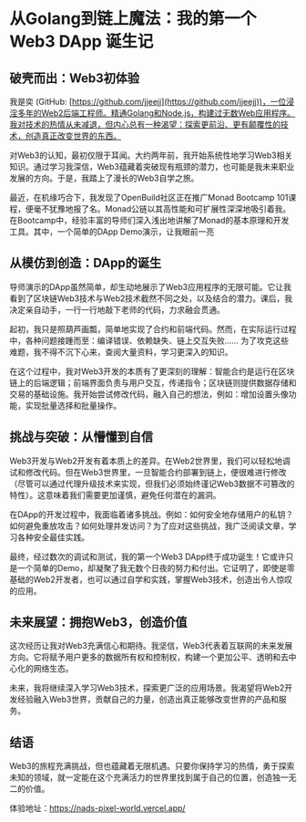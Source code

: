# 从Golang到链上魔法：我的第一个Web3 DApp 诞生记

## 破壳而出：Web3初体验

我是奕 (GitHub: [https://github.com/jjeejj](https://github.com/jjeejj))，一位浸淫多年的Web2后端工程师。精通Golang和Node.js，构建过无数Web应用程序。我对技术的热情从未减退，但内心总有一种渴望：探索更前沿、更有颠覆性的技术，创造真正改变世界的东西。

对Web3的认知，最初仅限于耳闻。大约两年前，我开始系统性地学习Web3相关知识。通过学习我深信，Web3蕴藏着突破现有瓶颈的潜力，也可能是我未来职业发展的方向。于是，我踏上了漫长的Web3自学之旅。

最近，在机缘巧合下，我发现了OpenBuild社区正在推广Monad Bootcamp 101课程，便毫不犹豫地报了名。Monad公链以其高性能和可扩展性深深地吸引着我。在Bootcamp中，经验丰富的导师们深入浅出地讲解了Monad的基本原理和开发工具。其中，一个简单的DApp Demo演示，让我眼前一亮

## 从模仿到创造：DApp的诞生

导师演示的DApp虽然简单，却生动地展示了Web3应用程序的无限可能。它让我看到了区块链Web3技术与Web2技术截然不同之处，以及结合的潜力。课后，我决定亲自动手，一行一行地敲下老师的代码，力求融会贯通。

起初，我只是照葫芦画瓢，简单地实现了合约和前端代码。然而，在实际运行过程中，各种问题接踵而至：编译错误、依赖缺失、链上交互失败…… 为了攻克这些难题，我不得不沉下心来，查阅大量资料，学习更深入的知识。

在这个过程中，我对Web3开发的本质有了更深刻的理解：智能合约是运行在区块链上的后端逻辑；前端界面负责与用户交互，传递指令；区块链则提供数据存储和交易的基础设施。我开始尝试修改代码，融入自己的想法，例如：增加设置头像功能，实现批量选择和批量操作。

## 挑战与突破：从懵懂到自信

Web3开发与Web2开发有着本质上的差异。在Web2世界里，我们可以轻松地调试和修改代码。但在Web3世界里，一旦智能合约部署到链上，便很难进行修改（尽管可以通过代理升级技术来实现，但我们必须始终谨记Web3数据不可篡改的特性）。这意味着我们需要更加谨慎，避免任何潜在的漏洞。

在DApp的开发过程中，我面临着诸多挑战。例如：如何安全地存储用户的私钥？如何避免重放攻击？如何处理并发访问？为了应对这些挑战，我广泛阅读文章，学习各种安全最佳实践。

最终，经过数次的调试和测试，我的第一个Web3 DApp终于成功诞生！它或许只是一个简单的Demo，却凝聚了我无数个日夜的努力和付出。它证明了，即使是零基础的Web2开发者，也可以通过自学和实践，掌握Web3技术，创造出令人惊叹的应用。

## 未来展望：拥抱Web3，创造价值

这次经历让我对Web3充满信心和期待。我坚信，Web3代表着互联网的未来发展方向。它将赋予用户更多的数据所有权和控制权，构建一个更加公平、透明和去中心化的网络生态。

未来，我将继续深入学习Web3技术，探索更广泛的应用场景。我渴望将Web2开发经验融入Web3世界，贡献自己的力量，创造出真正能够改变世界的产品和服务。

## 结语

Web3的旅程充满挑战，但也蕴藏着无限机遇。只要你保持学习的热情，勇于探索未知的领域，就一定能在这个充满活力的世界里找到属于自己的位置，创造独一无二的价值。

体验地址：https://nads-pixel-world.vercel.app/
